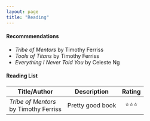 ```yaml
---
layout: page
title: "Reading"
---
```


#### Recommmendations
* _Tribe of Mentors_ by Timothy Ferriss
* _Tools of Titans_ by Timothy Ferriss
* _Everything I Never Told You_ by Celeste Ng



#### Reading List
| Title/Author        | Description          | Rating |
| ------------------- |----------------------| :-----:|
| _Tribe of Mentors_ <br/> by Timothy Ferriss | Pretty good book | :star::star::star: |
